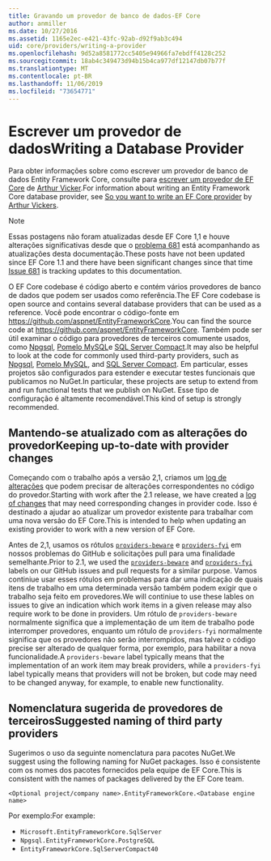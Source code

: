```yaml
---
title: Gravando um provedor de banco de dados-EF Core
author: anmiller
ms.date: 10/27/2016
ms.assetid: 1165e2ec-e421-43fc-92ab-d92f9ab3c494
uid: core/providers/writing-a-provider
ms.openlocfilehash: 9d52a8581772cc5405e94966fa7ebdff4128c252
ms.sourcegitcommit: 18ab4c349473d94b15b4ca977df12147db07b77f
ms.translationtype: MT
ms.contentlocale: pt-BR
ms.lasthandoff: 11/06/2019
ms.locfileid: "73654771"
---
```

# <a name="writing-a-database-provider"></a><span data-ttu-id="bc58d-102">Escrever um provedor de dados</span><span class="sxs-lookup"><span data-stu-id="bc58d-102">Writing a Database Provider</span></span>

<span data-ttu-id="bc58d-103">Para obter informações sobre como escrever um provedor de banco de dados Entity Framework Core, consulte para [escrever um provedor de EF Core](https://blog.oneunicorn.com/2016/11/11/so-you-want-to-write-an-ef-core-provider/) de [Arthur Vicker](https://github.com/ajcvickers).</span><span class="sxs-lookup"><span data-stu-id="bc58d-103">For information about writing an Entity Framework Core database provider, see [So you want to write an EF Core provider](https://blog.oneunicorn.com/2016/11/11/so-you-want-to-write-an-ef-core-provider/) by [Arthur Vickers](https://github.com/ajcvickers).</span></span>

> [!NOTE]
> <span data-ttu-id="bc58d-104">Essas postagens não foram atualizadas desde EF Core 1,1 e houve alterações significativas desde que o [problema 681](https://github.com/aspnet/EntityFramework.Docs/issues/681) está acompanhando as atualizações desta documentação.</span><span class="sxs-lookup"><span data-stu-id="bc58d-104">These posts have not been updated since EF Core 1.1 and there have been significant changes since that time [Issue 681](https://github.com/aspnet/EntityFramework.Docs/issues/681) is tracking updates to this documentation.</span></span>

<span data-ttu-id="bc58d-105">O EF Core codebase é código aberto e contém vários provedores de banco de dados que podem ser usados como referência.</span><span class="sxs-lookup"><span data-stu-id="bc58d-105">The EF Core codebase is open source and contains several database providers that can be used as a reference.</span></span> <span data-ttu-id="bc58d-106">Você pode encontrar o código-fonte em <https://github.com/aspnet/EntityFrameworkCore>.</span><span class="sxs-lookup"><span data-stu-id="bc58d-106">You can find the source code at <https://github.com/aspnet/EntityFrameworkCore>.</span></span> <span data-ttu-id="bc58d-107">Também pode ser útil examinar o código para provedores de terceiros comumente usados, como [Npgsql](https://github.com/npgsql/Npgsql.EntityFrameworkCore.PostgreSQL), [Pomelo MySQL](https://github.com/PomeloFoundation/Pomelo.EntityFrameworkCore.MySql)e [SQL Server Compact](https://github.com/ErikEJ/EntityFramework.SqlServerCompact).</span><span class="sxs-lookup"><span data-stu-id="bc58d-107">It may also be helpful to look at the code for commonly used third-party providers, such as [Npgsql](https://github.com/npgsql/Npgsql.EntityFrameworkCore.PostgreSQL), [Pomelo MySQL](https://github.com/PomeloFoundation/Pomelo.EntityFrameworkCore.MySql), and [SQL Server Compact](https://github.com/ErikEJ/EntityFramework.SqlServerCompact).</span></span> <span data-ttu-id="bc58d-108">Em particular, esses projetos são configurados para estender e executar testes funcionais que publicamos no NuGet.</span><span class="sxs-lookup"><span data-stu-id="bc58d-108">In particular, these projects are setup to extend from and run functional tests that we publish on NuGet.</span></span> <span data-ttu-id="bc58d-109">Esse tipo de configuração é altamente recomendável.</span><span class="sxs-lookup"><span data-stu-id="bc58d-109">This kind of setup is strongly recommended.</span></span>

## <a name="keeping-up-to-date-with-provider-changes"></a><span data-ttu-id="bc58d-110">Mantendo-se atualizado com as alterações do provedor</span><span class="sxs-lookup"><span data-stu-id="bc58d-110">Keeping up-to-date with provider changes</span></span>

<span data-ttu-id="bc58d-111">Começando com o trabalho após a versão 2,1, criamos um [log de alterações](provider-log.md) que podem precisar de alterações correspondentes no código do provedor.</span><span class="sxs-lookup"><span data-stu-id="bc58d-111">Starting with work after the 2.1 release, we have created a [log of changes](provider-log.md) that may need corresponding changes in provider code.</span></span> <span data-ttu-id="bc58d-112">Isso é destinado a ajudar ao atualizar um provedor existente para trabalhar com uma nova versão do EF Core.</span><span class="sxs-lookup"><span data-stu-id="bc58d-112">This is intended to help when updating an existing provider to work with a new version of EF Core.</span></span>

<span data-ttu-id="bc58d-113">Antes de 2,1, usamos os rótulos [`providers-beware`](https://github.com/aspnet/EntityFrameworkCore/labels/providers-beware) e [`providers-fyi`](https://github.com/aspnet/EntityFrameworkCore/labels/providers-fyi) em nossos problemas do GitHub e solicitações pull para uma finalidade semelhante.</span><span class="sxs-lookup"><span data-stu-id="bc58d-113">Prior to 2.1, we used the [`providers-beware`](https://github.com/aspnet/EntityFrameworkCore/labels/providers-beware) and [`providers-fyi`](https://github.com/aspnet/EntityFrameworkCore/labels/providers-fyi) labels on our GitHub issues and pull requests for a similar purpose.</span></span> <span data-ttu-id="bc58d-114">Vamos continiue usar esses rótulos em problemas para dar uma indicação de quais itens de trabalho em uma determinada versão também podem exigir que o trabalho seja feito em provedores.</span><span class="sxs-lookup"><span data-stu-id="bc58d-114">We will continiue to use these lables on issues to give an indication which work items in a given release may also require work to be done in providers.</span></span> <span data-ttu-id="bc58d-115">Um rótulo de `providers-beware` normalmente significa que a implementação de um item de trabalho pode interromper provedores, enquanto um rótulo de `providers-fyi` normalmente significa que os provedores não serão interrompidos, mas talvez o código precise ser alterado de qualquer forma, por exemplo, para habilitar a nova funcionalidade.</span><span class="sxs-lookup"><span data-stu-id="bc58d-115">A `providers-beware` label typically means that the implementation of an work item may break providers, while a `providers-fyi` label typically means that providers will not be broken, but code may need to be changed anyway, for example, to enable new functionality.</span></span>

## <a name="suggested-naming-of-third-party-providers"></a><span data-ttu-id="bc58d-116">Nomenclatura sugerida de provedores de terceiros</span><span class="sxs-lookup"><span data-stu-id="bc58d-116">Suggested naming of third party providers</span></span>

<span data-ttu-id="bc58d-117">Sugerimos o uso da seguinte nomenclatura para pacotes NuGet.</span><span class="sxs-lookup"><span data-stu-id="bc58d-117">We suggest using the following naming for NuGet packages.</span></span> <span data-ttu-id="bc58d-118">Isso é consistente com os nomes dos pacotes fornecidos pela equipe de EF Core.</span><span class="sxs-lookup"><span data-stu-id="bc58d-118">This is consistent with the names of packages delivered by the EF Core team.</span></span>

`<Optional project/company name>.EntityFrameworkCore.<Database engine name>`

<span data-ttu-id="bc58d-119">Por exemplo:</span><span class="sxs-lookup"><span data-stu-id="bc58d-119">For example:</span></span>

* `Microsoft.EntityFrameworkCore.SqlServer`
* `Npgsql.EntityFrameworkCore.PostgreSQL`
* `EntityFrameworkCore.SqlServerCompact40`

